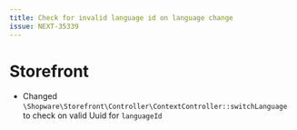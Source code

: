 ```yaml
---
title: Check for invalid language id on language change
issue: NEXT-35339
---
```

# Storefront
* Changed `\Shopware\Storefront\Controller\ContextController::switchLanguage` to check on valid Uuid for `languageId`
